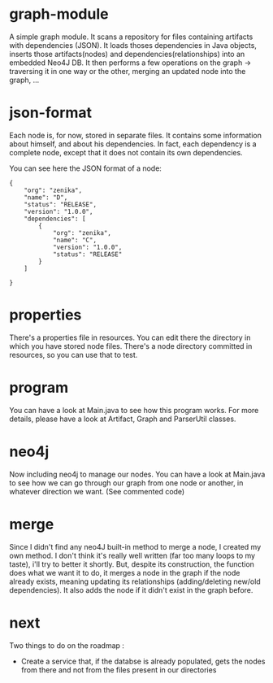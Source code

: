graph-module
============

A simple graph module. It scans a repository for files containing artifacts with dependencies (JSON). It loads thoses dependencies in Java objects, inserts those artifacts(nodes) and dependencies(relationships) into an embedded Neo4J DB.
It then performs a few operations on the graph -> traversing it in one way or the other, merging an updated node into the graph, ...

json-format
============

Each node is, for now, stored in separate files. It contains some information about himself, and about his dependencies.
In fact, each dependency is a complete node, except that it does not contain its own dependencies.

You can see here the JSON format of a node:

    {
        "org": "zenika",
        "name": "D",
        "status": "RELEASE",
        "version": "1.0.0",
        "dependencies": [
            {
                "org": "zenika",
                "name": "C",
                "version": "1.0.0",
                "status": "RELEASE"
            }
        ]
        
    }

properties
============

There's a properties file in resources. You can edit there the directory in which you have stored node files.
There's a node directory committed in resources, so you can use that to test.

program
============

You can have a look at Main.java to see how this program works.
For more details, please have a look at Artifact, Graph and ParserUtil classes.

neo4j
============

Now including neo4j to manage our nodes. You can have a look at Main.java to see how we can go through our graph from one node or another, in whatever direction we want. (See commented code)

merge
============
Since I didn't find any neo4J built-in method to merge a node, I created my own method.
I don't think it's really well written (far too many loops to my taste), i'll try to better it shortly.
But, despite its construction, the function does what we want it to do, it merges a node in the graph if the node already exists, meaning updating its relationships (adding/deleting new/old dependencies). It also adds the node if it didn't exist in the graph before.

next
============
Two things to do on the roadmap :
* Create a service that, if the databse is already populated, gets the nodes from there and not from the files present in our directories
